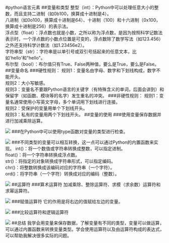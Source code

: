 #python语言元素
##变量和类型
整型（int）：Python中可以处理任意大小的整数，而且支持二进制（如0b100，换算成十进制是4）。  
八进制（如0o100，换算成十进制是64）、十进制（100）和十六进制（0x100，换算成十进制是256）的表示法。  
浮点型（float）：浮点数也就是小数，之所以称为浮点数，是因为按照科学记数法表示时，一个浮点数的小数点位置是可变的，浮点数除了数学写法（如123.456）之外还支持科学计数法（如1.23456e2）。  
字符串型（str）：字符串是以单引号或双引号括起来的任意文本，比如'hello'和"hello"。  
布尔型（bool）：布尔值只有True、False两种值，要么是True，要么是False。
##变量命名
###硬性规则：
规则1：变量名由字母、数字和下划线构成，数字不能开头。  
规则2：大小写敏感。  
规则3：变量名不要跟Python语言的关键字（有特殊含义的单词，后面会讲到）和保留字（如函数、模块等的名字）发生重名的冲突。
###非硬性规则：
规则1：变量名通常使用小写英文字母，多个单词用下划线进行连接。  
规则2：受保护的变量用单个下划线开头。  
规则3：私有的变量用两个下划线开头。
##变量的使用
###使用变量保存数据并进行加减乘除运算。

![](http://m.qpic.cn/psc?/V10OQot10zcV7k/wSJ2S*tZT7v.5zxXfWcfXSE6XGButqxPQ.SE6boroaagFi1wExmetERscFt1YGyb0MqnxfoRwm.mvrGD59lc9RF*WqhZ7te.rlihlvJp6tc!/b&bo=sAKmAAAAAAADFyY!&rf=viewer_4)
###在Python中可以使用type函数对变量的类型进行检查。

![](https://m.qpic.cn/psc?/V10OQot13yzIbG/ZUXCJANDCZJwMw9eDcmXBZzi*kqldLKplWoj2xozdU*ms7fh9auCWjBbKrGzOqR4h8vfiZcfMFDqftCU3*uFgg!!/b&bo=8AHSAAAAAAARBxM!&rf=viewer_4)
###不同类型的变量可以相互转换，这一点可以通过Python的内置函数来实现。
int()：将一个数值或字符串转换成整数，可以指定进制。  
float()：将一个字符串转换成浮点数。  
str()：将指定的对象转换成字符串形式，可以指定编码。  
chr()：将整数转换成该编码对应的字符串（一个字符）。  
ord()：将字符串（一个字符）转换成对应的编码（整数）。

![](https://m.qpic.cn/psc?/V10OQot10zcV7k/ZUXCJANDCZJwMw9eDcmXBYmvrJCiujMjgCNHeiy4cJK8tdTxdmu.Du9pu39dZijnTBJVHFrr12wAVGxp5PYc7w!!/b&bo=pgGhAAAAAAADByQ!&rf=viewer_4)
##运算符
###算术运算符
加减乘除、整除运算符、求模（求余数）运算符和求幂运算符。

![](https://m.qpic.cn/psc?/V10OQot10zcV7k/ZUXCJANDCZJwMw9eDcmXBdgTq0fySmeRqLnNfaTNA26wXos1L77bKwKbcA6vZXfr2zt1otKIOPJb2seqhq6KUg!!/b&bo=zQHSAAAAAAADBzw!&rf=viewer_4)
###赋值运算符
它的作用是将右边的值赋给左边的变量。

![](https://m.qpic.cn/psc?/V10OQot10zcV7k/ZUXCJANDCZJwMw9eDcmXBQM0EjswB9Ipezmrnd1DTPAvjn8MNCb3Nt.1k7HDrWXwMsrGSsobY2Iu*oWYI37axQ!!/b&bo=0QFfAAAAAAADB60!&rf=viewer_4)
###比较运算符和逻辑运算符

![](https://m.qpic.cn/psc?/V10OQot10zcV7k/ZUXCJANDCZJwMw9eDcmXBZLlwx8Vo8D7cVucFnBDNGnBKbFR*PgmPEW3*FRVtoKtMVQ8XJR27Echf7w0vt8Zqg!!/b&bo=uwEkAQAAAAADB70!&rf=viewer_4)
##总结
我学会用变量来保存数据，了解变量有不同的类型，变量可以做运算，可以通过内置函数来转换变量类型。学会使用运算符以及由运算符构成的表达式，可以帮助我解决很多实际的问题。




















